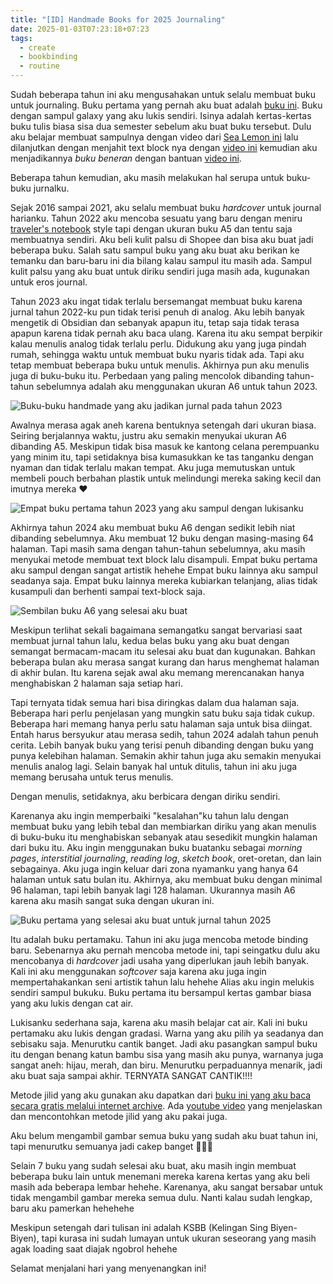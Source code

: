 ```yaml
---
title: "[ID] Handmade Books for 2025 Journaling"
date: 2025-01-03T07:23:18+07:23
tags:
  - create
  - bookbinding
  - routine
---
```

Sudah beberapa tahun ini aku mengusahakan untuk selalu membuat buku untuk journaling. Buku pertama yang pernah aku buat adalah [buku ini](https://satriafii.my.id/photos/resized_P_20200828_092327.jpg). Buku dengan sampul galaxy yang aku lukis sendiri. Isinya adalah kertas-kertas buku tulis biasa sisa dua semester sebelum aku buat buku tersebut. Dulu aku belajar membuat sampulnya dengan video dari [Sea Lemon ini](https://youtu.be/1RMqVdYMgBw?si=ta6ecAUWvKGUWDyG) lalu dilanjutkan dengan menjahit text block nya dengan [video ini](https://youtu.be/XGQ5P8QVHSg?si=zgOTFYGErBEHjt8L) kemudian aku menjadikannya *buku beneran* dengan bantuan [video ini](https://youtu.be/Av_rU-yOPd4?si=new9w2YmliGiX6Ys). 

Beberapa tahun kemudian, aku masih melakukan hal serupa untuk buku-buku jurnalku. 

Sejak 2016 sampai 2021, aku selalu membuat buku *hardcover* untuk journal harianku. Tahun 2022 aku mencoba sesuatu yang baru dengan meniru [traveler's notebook](https://www.travelers-company.com/products/trnote/about) style tapi dengan ukuran buku A5 dan tentu saja membuatnya sendiri. Aku beli kulit palsu di Shopee dan bisa aku buat jadi beberapa buku. Salah satu sampul buku yang aku buat aku berikan ke temanku dan baru-baru ini dia bilang kalau sampul itu masih ada. Sampul kulit palsu yang aku buat untuk diriku sendiri juga masih ada, kugunakan untuk eros journal.

Tahun 2023 aku ingat tidak terlalu bersemangat membuat buku karena jurnal tahun 2022-ku pun tidak terisi penuh di analog. Aku lebih banyak mengetik di Obsidian dan sebanyak apapun itu, tetap saja tidak terasa apapun karena tidak pernah aku baca ulang. Karena itu aku sempat berpikir kalau menulis analog tidak terlalu perlu. Didukung aku yang juga pindah rumah, sehingga waktu untuk membuat buku nyaris tidak ada. Tapi aku tetap membuat beberapa buku untuk menulis. Akhirnya pun aku menulis juga di buku-buku itu. Perbedaan yang paling mencolok dibanding tahun-tahun sebelumnya adalah aku menggunakan ukuran A6 untuk tahun 2023. 

![Buku-buku handmade yang aku jadikan jurnal pada tahun 2023](IMG_20240125_110124.jpg)

Awalnya merasa agak aneh karena bentuknya setengah dari ukuran biasa. Seiring berjalannya waktu, justru aku semakin menyukai ukuran A6 dibanding A5. Meskipun tidak bisa masuk ke kantong celana perempuanku yang minim itu, tapi setidaknya bisa kumasukkan ke tas tanganku dengan nyaman dan tidak terlalu makan tempat. Aku juga memutuskan untuk membeli pouch berbahan plastik untuk melindungi mereka saking kecil dan imutnya mereka ❤️

![Empat buku pertama tahun 2023 yang aku sampul dengan lukisanku](IMG_20240106_112617.jpg)

Akhirnya tahun 2024 aku membuat buku A6 dengan sedikit lebih niat dibanding sebelumnya. Aku membuat 12 buku dengan masing-masing 64 halaman. Tapi masih sama dengan tahun-tahun sebelumnya, aku masih menyukai metode membuat text block lalu disampuli. Empat buku pertama aku sampul dengan sangat artistik hehehe Empat buku lainnya aku sampul seadanya saja. Empat buku lainnya mereka kubiarkan telanjang, alias tidak kusampuli dan berhenti sampai text-block saja.

![Sembilan buku A6 yang selesai aku buat](IMG_20240205_185508.jpg)

Meskipun terlihat sekali bagaimana semangatku sangat bervariasi saat membuat jurnal tahun lalu, kedua belas buku yang aku buat dengan semangat bermacam-macam itu selesai aku buat dan kugunakan. Bahkan beberapa bulan aku merasa sangat kurang dan harus menghemat halaman di akhir bulan. Itu karena sejak awal aku memang merencanakan hanya menghabiskan 2 halaman saja setiap hari.

Tapi ternyata tidak semua hari bisa diringkas dalam dua halaman saja. Beberapa hari perlu penjelasan yang mungkin satu buku saja tidak cukup. Beberapa hari memang hanya perlu satu halaman saja untuk bisa diingat. Entah harus bersyukur atau merasa sedih, tahun 2024 adalah tahun penuh cerita. Lebih banyak buku yang terisi penuh dibanding dengan buku yang punya kelebihan halaman. Semakin akhir tahun juga aku semakin menyukai menulis analog lagi. Selain banyak hal untuk ditulis, tahun ini aku juga memang berusaha untuk terus menulis. 

Dengan menulis, setidaknya, aku berbicara dengan diriku sendiri.

Karenanya aku ingin memperbaiki "kesalahan"ku tahun lalu dengan membuat buku yang lebih tebal dan membiarkan diriku yang akan menulis di buku-buku itu menghabiskan sebanyak atau sesedikit mungkin halaman dari buku itu. Aku ingin menggunakan buku buatanku sebagai *morning pages*, *interstitial journaling*, *reading log*, *sketch book*, oret-oretan, dan lain sebagainya. Aku juga ingin keluar dari zona nyamanku yang hanya 64 halaman untuk satu bulan itu. Akhirnya, aku membuat buku dengan minimal 96 halaman, tapi lebih banyak lagi 128 halaman. Ukurannya masih A6 karena aku masih sangat suka dengan ukuran ini. 

![Buku pertama yang selesai aku buat untuk jurnal tahun 2025](IMG_20241225_134545.jpg)

Itu adalah buku pertamaku. Tahun ini aku juga mencoba metode binding baru. Sebenarnya aku pernah mencoba metode ini, tapi seingatku dulu aku mencobanya di *hardcover* jadi usaha yang diperlukan jauh lebih banyak. Kali ini aku menggunakan *softcover* saja karena aku juga ingin mempertahakankan seni artistik tahun lalu hehehe Alias aku ingin melukis sendiri sampul bukuku. Buku pertama itu bersampul kertas gambar biasa yang aku lukis dengan cat air.

Lukisanku sederhana saja, karena aku masih belajar cat air. Kali ini buku pertamaku aku lukis dengan gradasi. Warna yang aku pilih ya seadanya dan sebisaku saja. Menurutku cantik banget. Jadi aku pasangkan sampul buku itu dengan benang katun bambu sisa yang masih aku punya, warnanya juga sangat aneh: hijau, merah, dan biru. Menurutku perpaduannya menarik, jadi aku buat saja sampai akhir. TERNYATA SANGAT CANTIK!!!! 

Metode jilid yang aku gunakan aku dapatkan dari [buku ini yang aku baca secara gratis melalui internet archive](https://archive.org/details/nonadhesivebindi00smit). Ada [youtube video](https://www.youtube.com/watch?v=Vw7dH4Oi2zU) yang menjelaskan dan mencontohkan metode jilid yang aku pakai juga. 

Aku belum mengambil gambar semua buku yang sudah aku buat tahun ini, tapi menurutku semuanya jadi cakep banget 🥰🥰🥰

Selain 7 buku yang sudah selesai aku buat, aku masih ingin membuat beberapa buku lain untuk menemani mereka karena kertas yang aku beli masih ada beberapa lembar hehehe. Karenanya, aku sangat bersabar untuk tidak mengambil gambar mereka semua dulu. Nanti kalau sudah lengkap, baru aku pamerkan hehehehe

Meskipun setengah dari tulisan ini adalah KSBB (Kelingan Sing Biyen-Biyen), tapi kurasa ini sudah lumayan untuk ukuran seseorang yang masih agak loading saat diajak ngobrol hehehe

Selamat menjalani hari yang menyenangkan ini!
